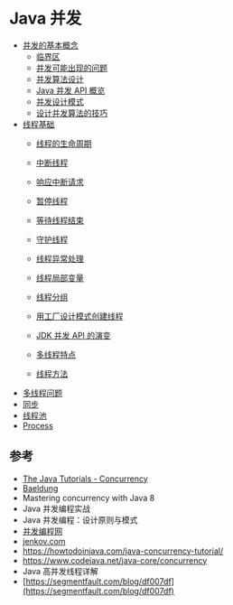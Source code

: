 # Java 并发

- [并发的基本概念](concurrency_design/1_concurrency_concepts.md)
	- [临界区](critical_section.md)
	- [并发可能出现的问题](2_concurrency_problem.md)
	- [并发算法设计](concurrency_design/3_concurrent_methodology.md)
	- [Java 并发 API 概览](concurrency_design/4_concurrency_java_api.md)
	- [并发设计模式](concurrency_design/5_concurrency_design_pattern.md)
	- [设计并发算法的技巧](concurrency_design/6_design_concurrent_tips.md)
- [线程基础](thread/thread_create.md)
	- [线程的生命周期](thread/thread_state.md)
	- [中断线程](thread/thread_interrupt.md)
	- [响应中断请求](thread/thread_interrupt_advanced.md)
	- [暂停线程](thread/thread_sleep.md)
	- [等待线程结束](thread/thread_finish.md)
	- [守护线程](thread/thread_daemon.md)
	- [线程异常处理](thread/thread_exception.md)
	- [线程局部变量](thread/thread_local_variable.md)
	- [线程分组](thread/thread_group.md)
	- [用工厂设计模式创建线程](thread/thread_factory.md)


  - [JDK 并发 API 的演变](evolution.md)
  - [多线程特点](thread_characteristic.md)
  - [线程方法](5_thread_methods.md)
- [多线程问题](6_sync.md)
- [同步](7_sync_method.md)
- [线程池](6_thread_pool.md)
- [Process](process.md)

## 参考

- [The Java Tutorials - Concurrency](https://docs.oracle.com/javase/tutorial/essential/concurrency/index.html)
- [Baeldung](https://www.baeldung.com/java-concurrency)
- Mastering concurrency with Java 8
- Java 并发编程实战
- Java 并发编程：设计原则与模式
- [并发编程网](http://ifeve.com/)
- [jenkov.com](http://tutorials.jenkov.com/java-util-concurrent/index.html)
- https://howtodoinjava.com/java-concurrency-tutorial/
- https://www.codejava.net/java-core/concurrency
- Java 高并发线程详解
- [https://segmentfault.com/blog/df007df](https://segmentfault.com/blog/df007df)
